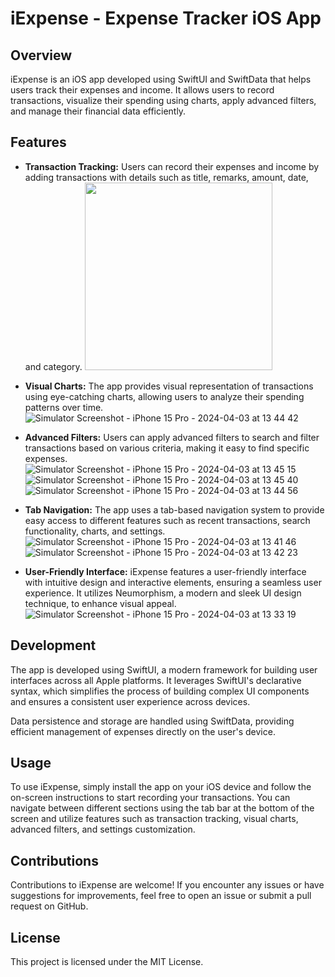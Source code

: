 # iExpense - Expense Tracker iOS App

## Overview
iExpense is an iOS app developed using SwiftUI and SwiftData that helps users track their expenses and income. It allows users to record transactions, visualize their spending using charts, apply advanced filters, and manage their financial data efficiently.

## Features
- **Transaction Tracking:** Users can record their expenses and income by adding transactions with details such as title, remarks, amount, date, and category.
  <img src="https://github.com/ashwin-kumar-k/iExpense/assets/44889005/dd2ee7a6-117b-4b20-9f62-9ee6f0e3ecf4" width="300">

- **Visual Charts:** The app provides visual representation of transactions using eye-catching charts, allowing users to analyze their spending patterns over time.
  ![Simulator Screenshot - iPhone 15 Pro - 2024-04-03 at 13 44 42](https://github.com/ashwin-kumar-k/iExpense/assets/44889005/81730677-b39f-4436-8981-e03538e783bc)

- **Advanced Filters:** Users can apply advanced filters to search and filter transactions based on various criteria, making it easy to find specific expenses.
  ![Simulator Screenshot - iPhone 15 Pro - 2024-04-03 at 13 45 15](https://github.com/ashwin-kumar-k/iExpense/assets/44889005/f625e512-e8b0-4a68-aba7-dd764751373b)
  ![Simulator Screenshot - iPhone 15 Pro - 2024-04-03 at 13 45 40](https://github.com/ashwin-kumar-k/iExpense/assets/44889005/668350cd-ef29-4526-9d87-0829662fcc48)
  ![Simulator Screenshot - iPhone 15 Pro - 2024-04-03 at 13 44 56](https://github.com/ashwin-kumar-k/iExpense/assets/44889005/7e5f6073-846d-449b-9a1c-cfdf0be054e2)

- **Tab Navigation:** The app uses a tab-based navigation system to provide easy access to different features such as recent transactions, search functionality, charts, and settings.
  ![Simulator Screenshot - iPhone 15 Pro - 2024-04-03 at 13 41 46](https://github.com/ashwin-kumar-k/iExpense/assets/44889005/54007508-2d74-45db-8fa9-fda87e79b69c)
  ![Simulator Screenshot - iPhone 15 Pro - 2024-04-03 at 13 42 23](https://github.com/ashwin-kumar-k/iExpense/assets/44889005/0aed8da3-c2dc-4588-a0a9-ec9028243c29)

- **User-Friendly Interface:** iExpense features a user-friendly interface with intuitive design and interactive elements, ensuring a seamless user experience. It utilizes Neumorphism, a modern and sleek UI design technique, to enhance visual appeal.
![Simulator Screenshot - iPhone 15 Pro - 2024-04-03 at 13 33 19](https://github.com/ashwin-kumar-k/iExpense/assets/44889005/39e7cddf-97ed-4cfe-a932-708ce0226bca)

## Development
The app is developed using SwiftUI, a modern framework for building user interfaces across all Apple platforms. It leverages SwiftUI's declarative syntax, which simplifies the process of building complex UI components and ensures a consistent user experience across devices.

Data persistence and storage are handled using SwiftData, providing efficient management of expenses directly on the user's device.

## Usage
To use iExpense, simply install the app on your iOS device and follow the on-screen instructions to start recording your transactions. You can navigate between different sections using the tab bar at the bottom of the screen and utilize features such as transaction tracking, visual charts, advanced filters, and settings customization.

## Contributions
Contributions to iExpense are welcome! If you encounter any issues or have suggestions for improvements, feel free to open an issue or submit a pull request on GitHub.

## License
This project is licensed under the MIT License.

